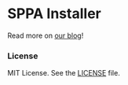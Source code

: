 SPPA Installer
==============

Read more on [our blog](https://blog.luckymarmot.com/)!

### License

MIT License. See the [LICENSE](LICENSE) file.

